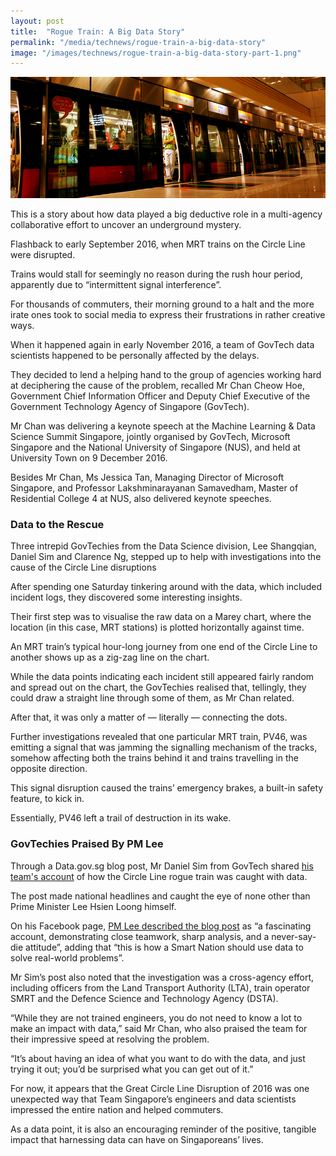 ```yaml
---
layout: post
title:  "Rogue Train: A Big Data Story"
permalink: "/media/technews/rogue-train-a-big-data-story"
image: "/images/technews/rogue-train-a-big-data-story-part-1.png"
---
```


![Rogue Train: A Big Data Story](/images/technews/rogue-train-a-big-data-story-part-1.png)

This is a story about how data played a big deductive role in a multi-agency collaborative effort to uncover an underground mystery.

Flashback to early September 2016, when MRT trains on the Circle Line were disrupted.

Trains would stall for seemingly no reason during the rush hour period, apparently due to “intermittent signal interference”.

For thousands of commuters, their morning ground to a halt and the more irate ones took to social media to express their frustrations in rather creative ways.

When it happened again in early November 2016, a team of GovTech data scientists happened to be personally affected by the delays.

They decided to lend a helping hand to the group of agencies working hard at deciphering the cause of the problem, recalled Mr Chan Cheow Hoe, Government Chief Information Officer and Deputy Chief Executive of the Government Technology Agency of Singapore (GovTech).

Mr Chan was delivering a keynote speech at the Machine Learning & Data Science Summit Singapore, jointly organised by GovTech, Microsoft Singapore and the National University of Singapore (NUS), and held at University Town on 9 December 2016.

Besides Mr Chan, Ms Jessica Tan, Managing Director of Microsoft Singapore, and Professor Lakshminarayanan Samavedham, Master of Residential College 4 at NUS, also delivered keynote speeches.

### **Data to the Rescue**
Three intrepid GovTechies from the Data Science division, Lee Shangqian, Daniel Sim and Clarence Ng, stepped up to help with investigations into the cause of the Circle Line disruptions

After spending one Saturday tinkering around with the data, which included incident logs, they discovered some interesting insights.

Their first step was to visualise the raw data on a Marey chart, where the location (in this case, MRT stations) is plotted horizontally against time.

An MRT train’s typical hour-long journey from one end of the Circle Line to another shows up as a zig-zag line on the chart.

While the data points indicating each incident still appeared fairly random and spread out on the chart, the GovTechies realised that, tellingly, they could draw a straight line through some of them, as Mr Chan related.

After that, it was only a matter of — literally — connecting the dots.

Further investigations revealed that one particular MRT train, PV46, was emitting a signal that was jamming the signalling mechanism of the tracks, somehow affecting both the trains behind it and trains travelling in the opposite direction.

This signal disruption caused the trains’ emergency brakes, a built-in safety feature, to kick in.

Essentially, PV46 left a trail of destruction in its wake.

### **GovTechies Praised By PM Lee**
Through a Data.gov.sg blog post, Mr Daniel Sim from GovTech shared [his team's account](https://blog.data.gov.sg/how-we-caught-the-circle-line-rogue-train-with-data-79405c86ab6a) of how the Circle Line rogue train was caught with data.

The post made national headlines and caught the eye of none other than Prime Minister Lee Hsien Loong himself.

On his Facebook page, [PM Lee described the blog post](https://www.facebook.com/leehsienloong/posts/1284900154906021) as “a fascinating account, demonstrating close teamwork, sharp analysis, and a never-say-die attitude”, adding that “this is how a Smart Nation should use data to solve real-world problems”.

Mr Sim’s post also noted that the investigation was a cross-agency effort, including officers from the Land Transport Authority (LTA), train operator SMRT and the Defence Science and Technology Agency (DSTA).

“While they are not trained engineers, you do not need to know a lot to make an impact with data,” said Mr Chan, who also praised the team for their impressive speed at resolving the problem.

“It’s about having an idea of what you want to do with the data, and just trying it out; you’d be surprised what you can get out of it.”

For now, it appears that the Great Circle Line Disruption of 2016 was one unexpected way that Team Singapore’s engineers and  data scientists impressed the entire nation and helped commuters.

As a data point, it is also an encouraging reminder of the positive, tangible impact that harnessing data can have on Singaporeans’ lives.
